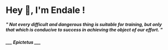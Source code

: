 <h1 title="head"> Hey 👋, I'm Endale !</h1>

**<h5><i>" Not every difficult and dangerous thing is suitable for training, but only that which is conducive to success in achieving the object of our effort. "</i></h5>**

*<b>___ Epictetus ___</b>*
